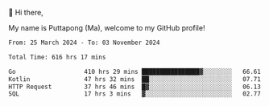👋 Hi there,

My name is Puttapong (Ma), welcome to my GitHub profile!

<!--START_SECTION:waka-->

```txt
From: 25 March 2024 - To: 03 November 2024

Total Time: 616 hrs 17 mins

Go                   410 hrs 29 mins ████████████████▓░░░░░░░░   66.61 %
Kotlin               47 hrs 32 mins  ██░░░░░░░░░░░░░░░░░░░░░░░   07.71 %
HTTP Request         37 hrs 46 mins  █▓░░░░░░░░░░░░░░░░░░░░░░░   06.13 %
SQL                  17 hrs 3 mins   ▓░░░░░░░░░░░░░░░░░░░░░░░░   02.77 %
```

<!--END_SECTION:waka-->
